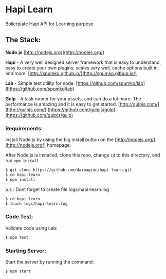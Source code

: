 Hapi Learn
==========

Boilerplate Hapi API for Learning purpose

## The Stack:
**Node.js** 
[http://nodejs.org/](http://nodejs.org/)

**Hapi** - A very well designed server framework that is easy to understand, easy to create your own plugins, scales very well, cache options built in, and more.
[http://spumko.github.io/](http://spumko.github.io/)

**Lab** - Simple test utility for node. 
[https://github.com/spumko/lab](https://github.com/spumko/lab)

**Gulp** - A task runner for your assets, and can do a lot more. The performance is amazing and it is easy to get started. [http://gulpjs.com/](http://gulpjs.com/)
[https://github.com/gulpjs/gulp](https://github.com/gulpjs/gulp)

### Requirements:
Install Node.js by using the big install button on the [http://nodejs.org/](http://nodejs.org/) homepage.

After Node.js is installed, clone this repo, change `cd` to this directory, and run `npm install`

```bash
$ git clone https://github.com/daimagine/hapi-learn.git
$ cd hapi-learn
$ npm install
```

p.s : Dont forget to create file logs/hapi-learn.log
```bash
$ cd hapi-learn
$ touch logs/hapi-learn.log
```

### Code Test:
Validate code using Lab:
```bash
$ npm test
```

### Starting Server:
Start the server by running the command:
```bash
$ npm start
```